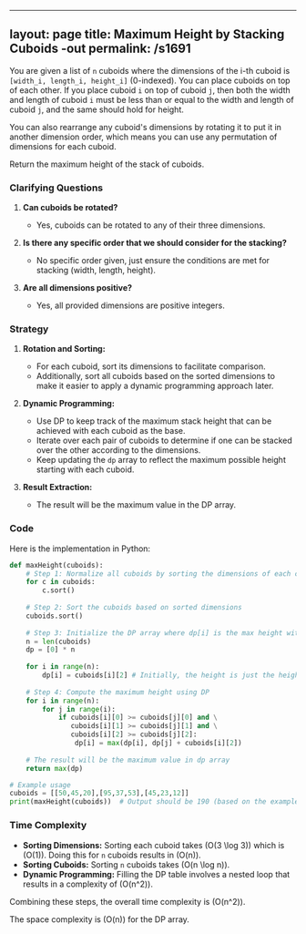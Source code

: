
---
layout: page
title:  Maximum Height by Stacking Cuboids -out
permalink: /s1691
---

You are given a list of `n` cuboids where the dimensions of the i-th cuboid is `[width_i, length_i, height_i]` (0-indexed). You can place cuboids on top of each other. If you place cuboid `i` on top of cuboid `j`, then both the width and length of cuboid `i` must be less than or equal to the width and length of cuboid `j`, and the same should hold for height.

You can also rearrange any cuboid's dimensions by rotating it to put it in another dimension order, which means you can use any permutation of dimensions for each cuboid.

Return the maximum height of the stack of cuboids.

### Clarifying Questions

1. **Can cuboids be rotated?**
   - Yes, cuboids can be rotated to any of their three dimensions.
   
2. **Is there any specific order that we should consider for the stacking?**
   - No specific order given, just ensure the conditions are met for stacking (width, length, height).

3. **Are all dimensions positive?**
   - Yes, all provided dimensions are positive integers.

### Strategy

1. **Rotation and Sorting:**
   - For each cuboid, sort its dimensions to facilitate comparison.
   - Additionally, sort all cuboids based on the sorted dimensions to make it easier to apply a dynamic programming approach later.
   
2. **Dynamic Programming:**
   - Use DP to keep track of the maximum stack height that can be achieved with each cuboid as the base.
   - Iterate over each pair of cuboids to determine if one can be stacked over the other according to the dimensions.
   - Keep updating the `dp` array to reflect the maximum possible height starting with each cuboid.

3. **Result Extraction:**
   - The result will be the maximum value in the DP array.

### Code

Here is the implementation in Python:

```python
def maxHeight(cuboids):
    # Step 1: Normalize all cuboids by sorting the dimensions of each cuboid
    for c in cuboids:
        c.sort()
    
    # Step 2: Sort the cuboids based on sorted dimensions
    cuboids.sort()
    
    # Step 3: Initialize the DP array where dp[i] is the max height with cuboid i on top
    n = len(cuboids)
    dp = [0] * n
    
    for i in range(n):
        dp[i] = cuboids[i][2] # Initially, the height is just the height of the cuboid
    
    # Step 4: Compute the maximum height using DP
    for i in range(n):
        for j in range(i):
            if cuboids[i][0] >= cuboids[j][0] and \
               cuboids[i][1] >= cuboids[j][1] and \
               cuboids[i][2] >= cuboids[j][2]:
                dp[i] = max(dp[i], dp[j] + cuboids[i][2])
    
    # The result will be the maximum value in dp array
    return max(dp)

# Example usage
cuboids = [[50,45,20],[95,37,53],[45,23,12]]
print(maxHeight(cuboids))  # Output should be 190 (based on the example input)
```

### Time Complexity

- **Sorting Dimensions:** Sorting each cuboid takes \(O(3 \log 3)\) which is \(O(1)\). Doing this for `n` cuboids results in \(O(n)\).
- **Sorting Cuboids:** Sorting `n` cuboids takes \(O(n \log n)\).
- **Dynamic Programming:** Filling the DP table involves a nested loop that results in a complexity of \(O(n^2)\).

Combining these steps, the overall time complexity is \(O(n^2)\).

The space complexity is \(O(n)\) for the DP array.